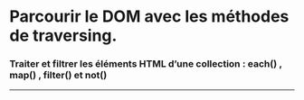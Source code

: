 
# Parcourir le DOM avec les méthodes de traversing.

### Traiter et filtrer les éléments HTML d’une collection : each() , map() , filter() et not()

<!-- 06/06 Document -->

----

